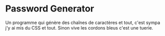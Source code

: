 # Password Generator
 Un programme qui génère des chaînes de caractères et tout, c'est sympa j'y ai mis du CSS et tout. Sinon vive les cordons bleus c'est une tuerie.
